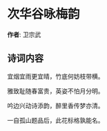 # 次华谷咏梅韵

**作者**: 卫宗武

## 诗词内容

宜烟宜雨更宜晴，竹底何妨枝带横。

雅致耻随春富贵，英姿不怕月分明。

吟边兴动诗添韵，醉里香传梦亦清。

一自孤山题品后，此花标格孰能名。

